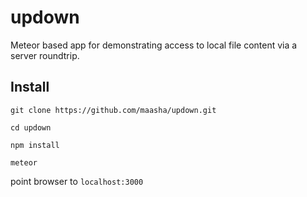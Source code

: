 # updown
Meteor based app for demonstrating access to local file content via a server roundtrip.

## Install

`git clone https://github.com/maasha/updown.git`

`cd updown`

`npm install`

`meteor`

point browser to `localhost:3000`
